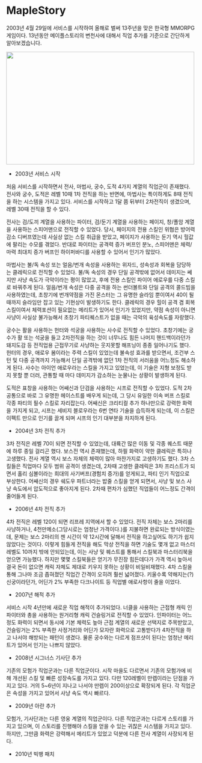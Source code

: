 # MapleStory

2003년 4월 29일에 서비스를 시작하여 올해로 벌써 13주년을 맞은 한국형 MMORPG 게임이다. 13년동안 메이플스토리의 변천사에 대해서 직업 추가를 기준으로 간단하게 알아보겠습니다.

<img src="https://i.ytimg.com/vi/4jrTXOnFlss/maxresdefault.jpg" height="300" width="500"/>

- 2003년 서비스 시작

처음 서비스를 시작하면서 전사, 마법사, 궁수, 도적 4가지 계열의 직업군이 존재했다. 전사와 궁수, 도적은 레벨 10때 1차 전직을 하는 반면에, 마법사는 특이하게도 8때 전직을 하는 시스템을 가지고 있다. 서비스를 시작하고 1달 쯤 뒤부터 2차전직이 생겼으며, 레벨 30때 전직을 할 수 있다.

전사는 검/도끼 계열을 사용하는 파이터, 검/둔기 계열을 사용하는 페이지, 창/폴암 계열을 사용하는 스피어맨으로 전직할 수 있었다. 당시, 페이지의 전용 스킬인 위협은 방어력 감소 디버프였는데 사실상 없는 스킬 취급을 받았고, 페이지가 사용하는 둔기 역시 헐값에 팔리는 수모를 겪었다. 반대로 파이터는 공격력 증가 버프인 분노, 스피어맨은 체력/마력 최대치 증가 버프인 하이퍼바디를 사용할 수 있어서 인기가 많았다.

마법사는 불/독 속성 또는 얼음/번개 속성을 사용하는 위자드, 성속성과 회복을 담당하는 클레릭으로 전직할 수 있었다. 불/독 속성의 경우 단일 공격밖에 없어서 데미지는 쎄지만 사냥 속도가 극악이라는 평이 많았고, 후에 전용 스킬인 파이어 에로우를 다중 스킬로 바꿔주게 된다. 얼음/번개 속성은 다중 공격을 하는 썬더볼트와 단일 공격의 콜드빔을 사용하였는데, 초창기에 번개약점을 가진 몬스터는 그 유명한 슬라임 뿐이여서 40이 될 때까지 슬라임만 잡고 있는 기현상이 발생하기도 한다. 클레릭의 경우 힐이 공격 겸 회복 스킬이여서 체력포션이 필요없는 메리트가 있어서 인기가 있었지만, 약점 속성이 아니면 사냥이 사실상 불가능해서 초창기 파티퀘스트가 없을 때는 극악의 육성속도를 자랑했다.

궁수는 활을 사용하는 헌터와 석궁을 사용하는 사수로 전직할 수 있었다. 초창기에는 궁수가 활 또는 석궁을 들고 2차전직을 하는 것이 너무나도 힘든 나머지 핸드백이라던가 돼지도감 등 전직업용 근접무기로 사냥하는 웃지못할 해프닝이 종종 일어나기도 했다. 헌터의 경우, 애로우 봄이라는 주력 스킬이 있었는데 불속성 효과를 받으면서, 조건부 스턴 및 다중 공격까지 가능해서 단일 공격밖에 없던 1차 전직의 서러움을 어느정도 해소하게 된다. 사수는 아이언 애로우라는 스킬을 가지고 있었는데, 이 기술은 지형 보정도 받지 못할 뿐 더러, 관통할 때 마다 데미지가 감소하는 눈물나는 상황이 발생하게 된다.

도적은 표창을 사용하는 어쌔신과 단검을 사용하는 시프로 전직할 수 있었다. 도적 2차 공통으로 바로 그 유명한 헤이스트를 배우게 되는데, 그 당시 유일한 이속 버프 스킬로 각종 파티의 필수 스킬로 자리잡는다. 어쌔신은 크리티컬 추가 하나만으로 강력한 화력을 가지게 되고, 시프는 세비지 블로우라는 6번 연타 기술을 습득하게 되는데, 이 스킬은 이펙트 만으로 인기를 끌게 되며 시프의 인기 대부분을 차지하게 된다.

- 2004년 3차 전직 추가

3차 전직은 레벨 70이 되면 전직할 수 있었는데, 대륙간 많은 이동 및 각종 퀘스트 때문에 하루 종일 걸리곤 했다. 보스전 역시 존재했는데, 하필 화력이 약한 클레릭은 특히나 고생했다. 전사 계열 역시 보스 자체의 체력이 많아 마찬가지로 고생하기도 했다. 3차 스킬들은 직업마다 모두 범위 공격이 생겼는데, 2차때 고생한 클레릭은 3차 프리스트가 되면서 홀리 심볼이라는 희대의 사기버프(경험치 증가)를 얻게되고, 파티 인기 직업으로 부상한다. 어쌔신의 경우 쉐도우 파트너라는 밥줄 스킬을 얻게 되면서, 사냥 및 보스 사냥 속도에서 압도적으로 좋아지게 된다. 2차때 편차가 심했던 직업들이 어느정도 간격이 줄어들게 된다.

- 2006년 4차 전직 추가
 
4차 전직은 레벨 120이 되면 리프레 지역에서 할 수 있었다. 전직 자체는 보스 2마리를 사냥하거나, 4천만메소(그당시로는 엄청난 가격이다.)를 지불하면 완료되는 방식이였는데, 문제는 보스 2마리의 젠 시간이 약 12시간에 달해서 전직을 하고싶어도 하기가 쉽지 않았다는 것이다. 이렇게 힘들게 전직을 해도 막상 전직을 하면 기술도 몇개 없고 마스터 레벨도 10까지 밖에 안되있는데, 이는 사냥 및 퀘스트를 통해서 스킬북과 마스터리북을 얻으면 가능했다. 하지만 몇몇 스킬북들은 얻기가 무진장 힘든데다가 가격 역시 높아서 결국 돈이 없으면 캐릭 자체도 제대로 키우지 못하는 상황이 비일비재했다. 4차 스킬을 통해 그나마 조금 좁혀졌던 직업간 간격이 오히려 훨씬 넓어졌다. 키울수록 약해지는(?) 신궁이라던가, 어딘가 2% 부족한 다크나이트 등 직업별 애로사항이 줄을 이었다.

- 2007년 해적 추가 

서비스 시작 4년만에 새로운 직업 해적이 추가되었다. 너클을 사용하는 근접형 캐릭 인파이터와 총을 사용하는 원거리형 캐릭 건슬링거로 전직할 수 있었다. 인파이터는 어느정도 화력이 되면서 동시에 기본 체력도 높아 근접 계열의 새로운 선택지로 주목받았고, 건슬링거는 2% 부족한 사정거리와 어딘가 모자란 화력으로 고통받다가 4차전직을 하고 나서야 해방되는 패턴이 생겼다. 물론 궁수와는 다르게 점프샷이 된다는 엄청난 메리트가 있어서 인기는 나쁘지 않았다.

- 2008년 시그너스 기사단 추가

기존의 모험가 직업군과는 다른 직업군이다. 시작 마을도 다르면서 기존의 모험가에 비해 개선된 스킬 및 빠른 성장속도를 가지고 있다. 다만 120레벨이 만렙이라는 단점을 가지고 있다. 거의 5~6년이 지나고 나서야 만렙이 200이상으로 확장되게 된다. 각 직업군은 속성을 가지고 있어서 사냥 속도 역시 빠르다.

- 2009년 아란 추가

모험가, 기사단과는 다른 영웅 계열의 직업군이다. 다른 직업군과는 다르게 스토리를 가지고 있으며, 이 스토리를 진행해야 스킬을 얻을 수 있는 귀찮은 시스템을 가지고 있다. 하지만, 그만큼 화력은 강력해서 메리트가 있었고 덕분에 다른 전사 계열이 사장되게 된다.

- 2010년 빅뱅 패치
